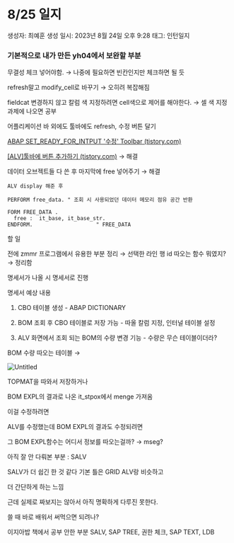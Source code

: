 # 8/25 일지

생성자: 최예훈
생성 일시: 2023년 8월 24일 오후 9:28
태그: 인턴일지

### 기본적으로 내가 만든 yh04에서 보완할 부분

무결성 체크 넣어야함. → 나중에 필요하면 빈칸인지만 체크하면 될 듯

refresh말고 modify_cell로 바꾸기 →  오히려 복잡해짐

fieldcat 변경하지 않고 칼럼 색 지정하려면 cell색으로 제어를 해야한다. → 셀 색 지정 과제에 나오면 공부

어플리케이션 바 외에도 툴바에도 refresh, 수정 버튼 달기

[ABAP SET_READY_FOR_INTPUT '수정' Toolbar (tistory.com)](https://only10.tistory.com/entry/ABAP-SETREADYFORINTPUT-%EC%88%98%EC%A0%95-Toolbar)

[[ALV]툴바에 버튼 추가하기 (tistory.com)](https://drklion.tistory.com/232#:~:text=%EC%84%B8%EB%A1%9C%20%EA%B5%AC%EB%B6%84%EC%84%A0%20%EC%B6%94%EA%B0%80CLEAR%20ls_toolbar.MOVE%203%20TO%20ls_toolbar-butn_type.APPEND%20ls_toolbar,TO%20p_object-%3Emt_toolbar.%2A%20%EB%B2%84%ED%8A%BC%20%EC%B6%94%EA%B0%80CLEAR%20ls_toolbar.MOVE%20%27PER%27%20TO%20ls_toolbar-function.) → 해결

데이터 오브젝트들 다 쓴 후 마지막에 free 넣어주기 → 해결

```abap
ALV display 해준 후

PERFORM free_data. " 조회 시 사용되었던 데이터 메모리 점유 공간 반환
```

```abap
FORM FREE_DATA .
  free :  it_base, it_base_str.
ENDFORM.                    " FREE_DATA
```

할 일

전에 zmmr 프로그램에서 유용한 부분 정리 → 선택한 라인 행 id 따오는 함수 뭐였지? → 정리함

명세서가 나올 시 명세서로 진행

명세서 예상 내용

1. CBO 테이블 생성 - ABAP DICTIONARY

2. BOM 조회 후 CBO 테이블로 저장 가능 - 따올 칼럼 지정, 인터널 테이블 설정

3. ALV 화면에서 조회 되는 BOM의 수량 변경 기능 - 수량은 무슨 테이블이더라?

BOM 수량 따오는 테이블 →

![Untitled](8%2025%20%E1%84%8B%E1%85%B5%E1%86%AF%E1%84%8C%E1%85%B5%20accbaa01417a40938ab5ae5c632dd284/Untitled.png)

TOPMAT을 따와서 저장하거나

BOM EXPL의 결과로 나온 it_stpox에서 menge 가져옴

이걸 수정하려면

ALV를 수정했는데 BOM EXPL의 결과도 수정되려면

그 BOM EXPL함수는 어디서 정보를 따오는걸까? → mseg?

아직 잘 안 다뤄본 부분 : SALV

SALV가 더 쉽긴 한 것 같다 기본 틀은 GRID ALV랑 비슷하고

더 간단하게 하는 느낌

근데 실제로 짜보지는 않아서 아직 명확하게 다루진 못한다. 

쓸 때 바로 배워서 써먹으면 되려나?

이지아밥 책에서 공부 안한 부분
SALV, SAP TREE, 권한 체크, SAP TEXT, LDB